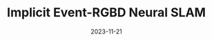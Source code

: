 ---
title: "Implicit Event-RGBD Neural SLAM"
collection: publications
permalink: /publication/2024-enslam
date: 2023-11-21
venue: "Arxiv"
authors: " <b>Delin Qu$^*$</b>, <b>Chi Yan$^{*}$</b>, Dong Wang, Jie Yin, Dan Xu, Bin Zhao, Xuelong Li$"
url: 
project: https://delinqu.github.io/
bibtex: files/2024_enslam.txt
arxiv: https://arxiv.org/abs/2311.11013
openpdf: https://arxiv.org/pdf/2311.11013.pdf
supp: 
teaser: images/2024_enslam.png
videoresults: 
videotalk: 
poster: 
code: https://github.com/DelinQu/
---